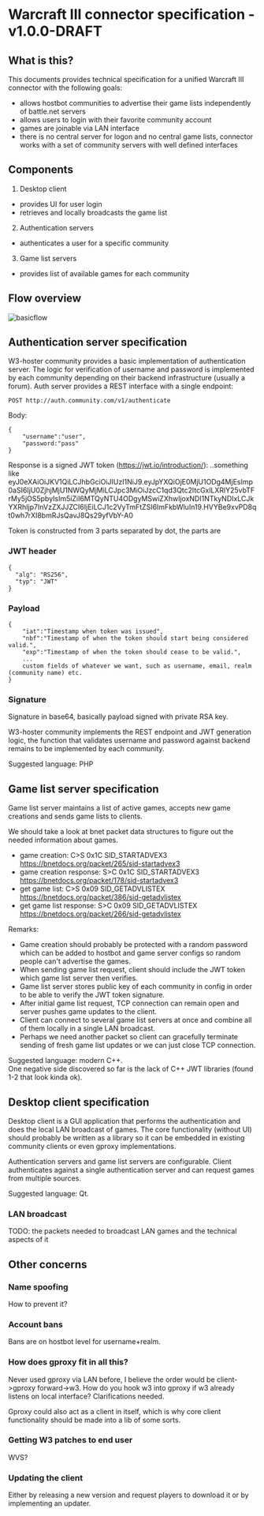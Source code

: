 # Warcraft III connector specification - v1.0.0-DRAFT

## What is this?
This documents provides technical specification for a unified Warcraft III connector with the following goals:
- allows hostbot communities to advertise their game lists independently of battle.net servers
- allows users to login with their favorite community account
- games are joinable via LAN interface
- there is no central server for logon and no central game lists, connector works with a set of community servers with well defined interfaces

## Components

1. Desktop client
- provides UI for user login
- retrieves and locally broadcasts the game list
2. Authentication servers
- authenticates a user for a specific community
3. Game list servers
- provides list of available games for each community

## Flow overview
![basicflow](http://files.eurobattle.net/images/misc/basic_flow.png)

## Authentication server specification
W3-hoster community provides a basic implementation of authentication server. The logic for verification of username and password is implemented by each community depending on their backend infrastructure (usually a forum). Auth server provides a REST interface with a single endpoint:
```
POST http://auth.community.com/v1/authenticate
``` 
Body:
```
{
    "username":"user",
    "password:"pass"
}
```

Response is a signed JWT token (https://jwt.io/introduction/):
..something like eyJ0eXAiOiJKV1QiLCJhbGciOiJIUzI1NiJ9.eyJpYXQiOjE0MjU1ODg4MjEsImp0aSI6IjU0ZjhjMjU1NWQyMjMiLCJpc3MiOiJzcC1qd3Qtc2ltcGxlLXRlY25vbTFrMy5jOS5pbyIsIm5iZiI6MTQyNTU4ODgyMSwiZXhwIjoxNDI1NTkyNDIxLCJkYXRhIjp7InVzZXJJZCI6IjEiLCJ1c2VyTmFtZSI6ImFkbWluIn19.HVYBe9xvPD8qt0wh7rXI8bmRJsQavJ8Qs29yfVbY-A0

Token is constructed from 3 parts separated by dot, the parts are
### JWT header
```
{
  "alg": "RS256",
  "typ": "JWT"
}
```
### Payload
```
{
    "iat":"Timestamp when token was issued",
    "nbf":"Timestamp of when the token should start being considered valid.",
    "exp":"Timestamp of when the token should cease to be valid.",
    ...
    custom fields of whatever we want, such as username, email, realm (community name) etc.
}
```
### Signature
Signature in base64, basically payload signed with private RSA key.

W3-hoster community implements the REST endpoint and JWT generation logic, the function that validates username and password against backend remains to be implemented by each community.

Suggested language: PHP

## Game list server specification
Game list server maintains a list of active games, accepts new game creations and sends game lists to clients.

We should take a look at bnet packet data structures to figure out the needed information about games.
- game creation: C>S 0x1C SID_STARTADVEX3 https://bnetdocs.org/packet/265/sid-startadvex3
- game creation response: S>C 0x1C SID_STARTADVEX3 https://bnetdocs.org/packet/178/sid-startadvex3
- get game list: C>S 0x09 SID_GETADVLISTEX https://bnetdocs.org/packet/386/sid-getadvlistex
- get game list response: S>C 0x09 SID_GETADVLISTEX https://bnetdocs.org/packet/266/sid-getadvlistex

Remarks:
- Game creation should probably be protected with a random password which can be added to hostbot and game server configs so random people can't advertise the games.
- When sending game list request, client should include the JWT token which game list server then verifies.
- Game list server stores public key of each community in config in order to be able to verify the JWT token signature.
- After initial game list request, TCP connection can remain open and server pushes game updates to the client.
- Client can connect to several game list servers at once and combine all of them locally in a single LAN broadcast.
- Perhaps we need another packet so client can gracefully terminate sending of fresh game list updates or we can just close TCP connection.

Suggested language: modern C++.  
One negative side discovered so far is the lack of C++ JWT libraries (found 1-2 that look kinda ok).

## Desktop client specification
Desktop client is a GUI application that performs the authentication and does the local LAN broadcast of games.
The core functionality (without UI) should probably be written as a library so it can be embedded in existing community clients or even gproxy implementations.

Authentication servers and game list servers are configurable. Client authenticates against a single authentication server
and can request games from multiple sources.

Suggested language: Qt.

### LAN broadcast
 TODO: the packets needed to broadcast LAN games and the technical aspects of it

## Other concerns

### Name spoofing
How to prevent it?

### Account bans
Bans are on hostbot level for username+realm.

### How does gproxy fit in all this?
Never used gproxy via LAN before, I believe the order would be client->gproxy forward->w3. How do you hook w3 into gproxy if w3 already listens on local interface?
Clarifications needed.

Gproxy could also act as a client in itself, which is why core client functionality should be made into a lib of some sorts.

### Getting W3 patches to end user
WVS?

### Updating the client
Either by releasing a new version and request players to download it or by implementing an updater.
